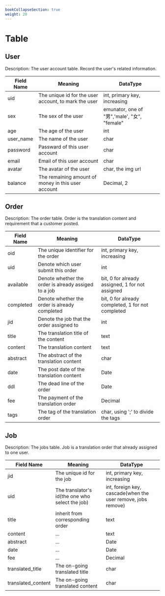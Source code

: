 ```yaml
---
bookCollapseSection: true
weight: 20
---
```


# Table

## User
Description: The user account table. Record the user's related information.

Field Name | Meaning |  DataType
-|-|-
uid | The unique id for the user account, to mark the user | int, primary key, increasing |
sex | The sex of the user | emunator, one of "男",'male', "女", "female" |
age | The age of the user | int |
user_name | The name of the user | char |
password | Passward of this user account | char |
email | Email of this user account | char |
avatar | The avatar of the user | char, the img url |
balance | The remaining amount of money in this user account | Decimal, 2|

## Order
Description: The order table. Order is the translation content and requirement that a customer posted.

Field Name | Meaning |  DataType
-|-|-
oid | The unique identifier for the order |int, primary key, increasing |
uid | Denote which user submit this order |int|
available | Denote whether the order is already assiged to a job| bit, 0 for already assigned, 1 for not assigned|
completed | Denote whether the order is already completed| bit, 0 for already completed, 1 for not completed|
jid | Denote the job that the order assigned to| int |
title | The translation title of the content| text |
content | The translation content | text |
abstract | The abstract of the translation content | char |
date | The post date of the translation content | Date |
ddl | The dead line of the order| Date |
fee | The payment of the translation order| Decimal |
tags | The tag of the translation order| char, using ';' to divide the tags |

## Job
Description: The jobs table. Job is a translation order that already assigned to one user.

Field Name | Meaning |  DataType
-|-|-
jid | The unique id for the job | int, primary key, increasing |
uid | The translator's id(the one who select the job) | int, foreign key, cascade(when the user remove, jobs remove) |
title | inherit from corresponding order | text |
content | ... | text |
abstract | ... | Date |
date | ... | Date |
fee | ...| Decimal |
translated_title | The on-going translated title | char |
translated_content | The on-going translated content | char |




